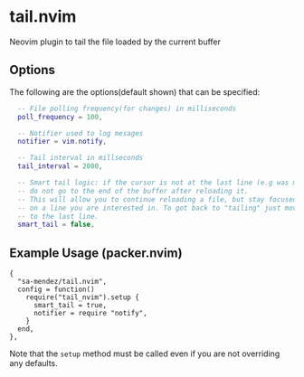 # tail.nvim
Neovim plugin to tail the file loaded by the current buffer

## Options
The following are the options(default shown) that can be specified:

  ```lua  
	-- File polling frequency(for changes) in milliseconds
	poll_frequency = 100,

	-- Notifier used to log mesages
	notifier = vim.notify,

	-- Tail interval in millseconds
	tail_interval = 2000,

	-- Smart tail logic: if the cursor is not at the last line (e.g was moved)
	-- do not go to the end of the buffer after reloading it.
	-- This will allow you to continue reloading a file, but stay focused
	-- on a line you are interested in. To got back to "tailing" just move the cursor
	-- to the last line.
	smart_tail = false,
  ```
  
  ## Example Usage (packer.nvim)
  ```
  {
    "sa-mendez/tail.nvim",
    config = function()
      require("tail_nvim").setup {
        smart_tail = true,
        notifier = require "notify",
      }
    end,
  },
  ```
  Note that the ```setup``` method must be called even if you are not overriding any defaults.
